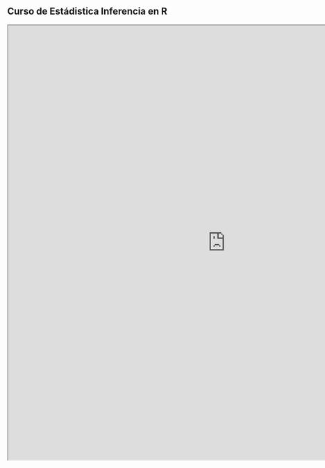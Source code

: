## Curso de Estádistica Inferencia en R

<iframe
  src="https://antoninozainea.shinyapps.io/Anova/"
  style="width:1000px;height:1000px;"
></iframe>
